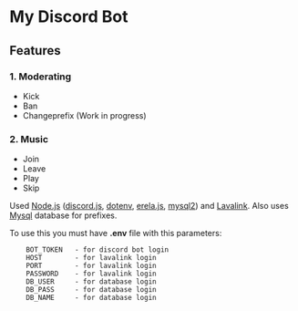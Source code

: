 # My Discord Bot

## Features

### 1. Moderating

-   Kick
-   Ban
-   Changeprefix (Work in progress)

### 2. Music

-   Join
-   Leave
-   Play
-   Skip

Used [Node.js](https://github.com/nodejs/node) ([discord.js](https://github.com/discordjs/discord.js), [dotenv](https://github.com/motdotla/dotenv), [erela.js](https://github.com/Solaris9/erela.js), [mysql2](https://github.com/sidorares/node-mysql2)) and [Lavalink](https://github.com/Frederikam/Lavalink). Also uses [Mysql](https://github.com/mysql/mysql-server) database for prefixes.

To use this you must have **.env** file with this parameters:

        BOT_TOKEN   - for discord bot login
        HOST        - for lavalink login
        PORT        - for lavalink login
        PASSWORD    - for lavalink login
        DB_USER     - for database login
        DB_PASS     - for database login
        DB_NAME     - for database login

